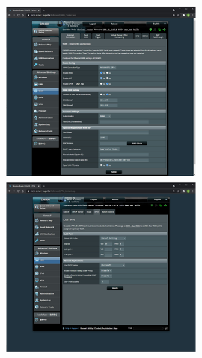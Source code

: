 ![](https://github.com/creisey/ftth-sunrise/blob/master/Screenshot%202021-03-22%20093031.jpg)

![](https://github.com/creisey/ftth-sunrise/blob/master/Screenshot%202021-03-22%20093102.jpg)

